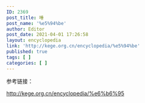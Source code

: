 ```yaml
---
ID: 2369
post_title: 唾
post_name: '%e5%94%be'
author: Editor
post_date: 2021-04-01 17:26:58
layout: encyclopedia
link: 'http://kege.org.cn/encyclopedia/%e5%94%be'
published: true
tags: [ ]
categories: [ ]
---
```

参考链接：

http://kege.org.cn/encyclopedia/%e6%b6%95